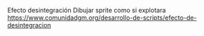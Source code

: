 Efecto desintegración
Dibujar sprite como si explotara
https://www.comunidadgm.org/desarrollo-de-scripts/efecto-de-desintegracion
